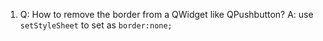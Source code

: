1. Q: How to remove the border from a QWidget like QPushbutton?
A: use `setStyleSheet` to set as `border:none;`
